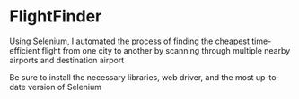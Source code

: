 # FlightFinder
Using Selenium, I automated the process of finding the cheapest time-efficient flight from one city to another by scanning through multiple nearby airports and destination airport

Be sure to install the necessary libraries, web driver, and the most up-to-date version of Selenium

